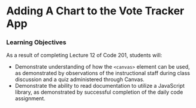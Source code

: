 # Adding A Chart to the Vote Tracker App

### Learning Objectives

As a result of completing Lecture 12 of Code 201, students will:

- Demonstrate understanding of how the `<canvas>` element can be used, as demonstrated by observations of the instructional staff during class discussion and a quiz administered through Canvas.
- Demonstrate the ability to read documentation to utilize a JavaScript library, as demonstrated by successful completion of the daily code assignment.